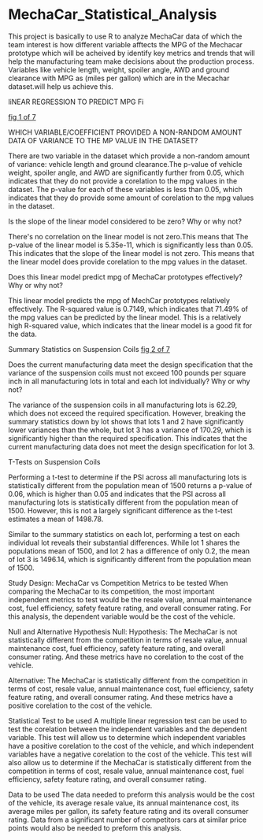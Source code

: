 # MechaCar_Statistical_Analysis
This project is basically to use  R to analyze MechaCar data of which the team interest is how different variable afftects the MPG of the Mechacar prototype which will be acheived by  identify key metrics and trends that will help the manufacturing team make decisions about the production process. Variables like vehicle length, weight, spoiler angle, AWD and ground clearance with MPG as (miles per gallon) which are in the Mecachar dataset.will help us achieve this.


liNEAR REGRESSION TO PREDICT MPG
Fi

[fig 1 of 7](https://github.com/DeloxyAdeola/MechaCar_Statistical_Analysis/blob/main/Fig%201.png)

WHICH VARIABLE/COEFFICIENT PROVIDED A NON-RANDOM AMOUNT DATA OF VARIANCE TO THE MP VALUE IN THE  DATASET?


There are two variable in the dataset which provide  a non-random amount of variance: vehicle length and ground clearance.The p-value of vehicle weight, spoiler angle, and AWD are significantly further from 0.05, which indicates that they do not provide a corelation to the mpg values in the dataset.
 The p-value for each of these variables is less than 0.05, which indicates that they do provide some amount of corelation to the mpg values in the dataset. 

Is the slope of the linear model considered to be zero? Why or why not?

There's no correlation on the linear model is not zero.This means that 
The p-value of the linear model is 5.35e-11, which is significantly less than 0.05. This indicates that the slope of the linear model is not zero. This means that the linear model does provide corelation to the mpg values in the dataset.

Does this linear model predict mpg of MechaCar prototypes effectively? Why or why not?

This linear model predicts the mpg of MechCar prototypes relatively effectively. The R-squared value is 0.7149, which indicates that 71.49% of the mpg values can be predicted by the linear model. This is a relatively high R-squared value, which indicates that the linear model is a good fit for the data.

Summary Statistics on Suspension Coils
[fig 2 of 7](https://github.com/DeloxyAdeola/MechaCar_Statistical_Analysis/blob/main/figs/fig%202.png)

Does the current manufacturing data meet the design specification that the variance of the suspension coils must not exceed 100 pounds per square inch in all manufacturing lots in total and each lot individually? Why or why not?

The variance of the suspension coils in all manufacturing lots is 62.29, which does not exceed the required specification. However, breaking the summary statistics down by lot shows that lots 1 and 2 have significantly lower variances than the whole, but lot 3 has a variance of 170.29, which is significantly higher than the required specification. This indicates that the current manufacturing data does not meet the design specification for lot 3.

T-Tests on Suspension Coils

Performing a t-test to determine if the PSI across all manufacturing lots is statistically different from the population mean of 1500 returns a p-value of 0.06, which is higher than 0.05 and indicates that the PSI across all manufacturing lots is statistically different from the population mean of 1500. However, this is not a largely significant difference as the t-test estimates a mean of 1498.78.

Similar to the summary statistics on each lot, performing a test on each individual lot reveals their substantial differences. While lot 1 shares the populations mean of 1500, and lot 2 has a difference of only 0.2, the mean of lot 3 is 1496.14, which is significantly different from the population mean of 1500.

Study Design: MechaCar vs Competition
Metrics to be tested
When comparing the MechaCar to its competition, the most important independent metrics to test would be the resale value, annual maintenance cost, fuel efficiency, safety feature rating, and overall consumer rating. For this analysis, the dependent variable would be the cost of the vehicle.

Null and Alternative Hypothesis
Null: Hypothesis: The MechaCar is not statistically different from the competition in terms of resale value, annual maintenance cost, fuel efficiency, safety feature rating, and overall consumer rating. And these metrics have no corelation to the cost of the vehicle.

Alternative: The MechaCar is statistically different from the competition in terms of cost, resale value, annual maintenance cost, fuel efficiency, safety feature rating, and overall consumer rating. And these metrics have a positive corelation to the cost of the vehicle.

Statistical Test to be used
A multiple linear regression test can be used to test the corelation between the independent variables and the dependent variable. This test will allow us to determine which independent variables have a positive corelation to the cost of the vehicle, and which independent variables have a negative corelation to the cost of the vehicle. This test will also allow us to determine if the MechaCar is statistically different from the competition in terms of cost, resale value, annual maintenance cost, fuel efficiency, safety feature rating, and overall consumer rating.

Data to be used
The data needed to preform this analysis would be the cost of the vehicle, its average resale value, its annual maintenance cost, its average miles per gallon, its safety feature rating and its overall consumer rating. Data from a significant number of competitors cars at similar price points would also be needed to preform this analysis.

